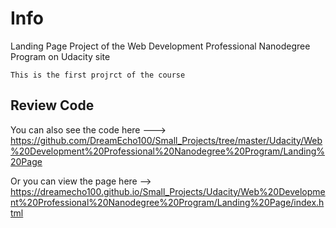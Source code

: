 # Info
Landing Page Project of the Web Development Professional Nanodegree Program on Udacity site

```
This is the first projrct of the course
```

## Review Code
You can also see the code here ---> https://github.com/DreamEcho100/Small_Projects/tree/master/Udacity/Web%20Development%20Professional%20Nanodegree%20Program/Landing%20Page

Or you can view the page here --> https://dreamecho100.github.io/Small_Projects/Udacity/Web%20Development%20Professional%20Nanodegree%20Program/Landing%20Page/index.html